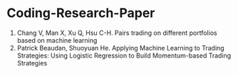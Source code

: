 # Coding-Research-Paper

1. Chang V, Man X, Xu Q, Hsu C-H. Pairs trading on different portfolios based on machine learning
2. Patrick Beaudan, Shuoyuan He. Applying Machine Learning to Trading Strategies: Using Logistic Regression to Build Momentum-based Trading Strategies
